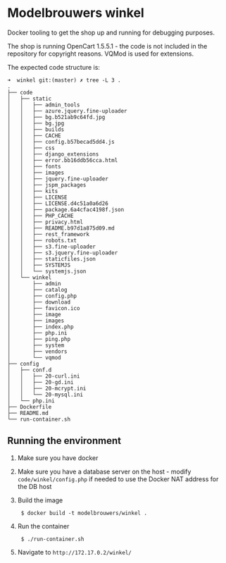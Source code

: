 # Modelbrouwers winkel

Docker tooling to get the shop up and running for debugging purposes.

The shop is running OpenCart 1.5.5.1 - the code is not included in the
repository for copyright reasons. VQMod is used for extensions.

The expected code structure is:

    ➜  winkel git:(master) ✗ tree -L 3 .
    .
    ├── code
    │   ├── static
    │   │   ├── admin_tools
    │   │   ├── azure.jquery.fine-uploader
    │   │   ├── bg.b521ab9c64fd.jpg
    │   │   ├── bg.jpg
    │   │   ├── builds
    │   │   ├── CACHE
    │   │   ├── config.b57becad5dd4.js
    │   │   ├── css
    │   │   ├── django_extensions
    │   │   ├── error.bb16ddb56cca.html
    │   │   ├── fonts
    │   │   ├── images
    │   │   ├── jquery.fine-uploader
    │   │   ├── jspm_packages
    │   │   ├── kits
    │   │   ├── LICENSE
    │   │   ├── LICENSE.d4c51a0a6d26
    │   │   ├── package.6a4cfac4198f.json
    │   │   ├── PHP_CACHE
    │   │   ├── privacy.html
    │   │   ├── README.b97d1a875d09.md
    │   │   ├── rest_framework
    │   │   ├── robots.txt
    │   │   ├── s3.fine-uploader
    │   │   ├── s3.jquery.fine-uploader
    │   │   ├── staticfiles.json
    │   │   ├── SYSTEMJS
    │   │   └── systemjs.json
    │   └── winkel
    │       ├── admin
    │       ├── catalog
    │       ├── config.php
    │       ├── download
    │       ├── favicon.ico
    │       ├── image
    │       ├── images
    │       ├── index.php
    │       ├── php.ini
    │       ├── ping.php
    │       ├── system
    │       ├── vendors
    │       └── vqmod
    ├── config
    │   ├── conf.d
    │   │   ├── 20-curl.ini
    │   │   ├── 20-gd.ini
    │   │   ├── 20-mcrypt.ini
    │   │   └── 20-mysql.ini
    │   └── php.ini
    ├── Dockerfile
    ├── README.md
    └── run-container.sh

## Running the environment

1. Make sure you have docker

2. Make sure you have a database server on the host - modify
   `code/winkel/config.php` if needed to use the Docker NAT address for the DB
   host

3. Build the image

        $ docker build -t modelbrouwers/winkel .

4. Run the container

        $ ./run-container.sh

5. Navigate to `http://172.17.0.2/winkel/`
